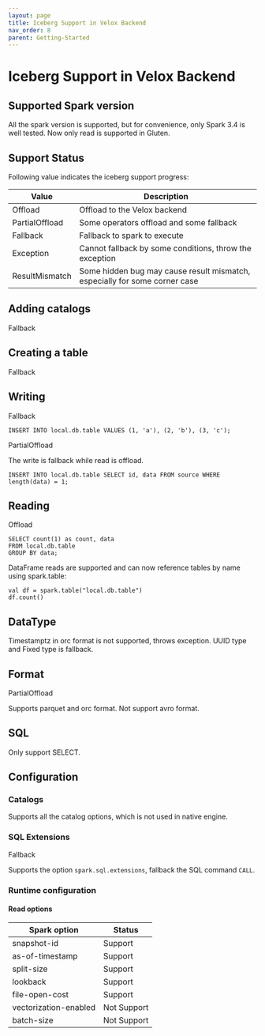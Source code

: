 ```yaml
---
layout: page
title: Iceberg Support in Velox Backend
nav_order: 8
parent: Getting-Started
---
```


# Iceberg Support in Velox Backend

## Supported Spark version

All the spark version is supported, but for convenience, only Spark 3.4 is well tested.
Now only read is supported in Gluten.

## Support Status
Following value indicates the iceberg support progress:

| Value          | Description                                                                |
|----------------|----------------------------------------------------------------------------|
| Offload        | Offload to the Velox backend                                               |
| PartialOffload | Some operators offload and some fallback                                   |
| Fallback       | Fallback to spark to execute                                               |
| Exception      | Cannot fallback by some conditions, throw the exception                    |
| ResultMismatch | Some hidden bug may cause result mismatch, especially for some corner case |

## Adding catalogs
Fallback

## Creating a table
Fallback

## Writing
Fallback
````
INSERT INTO local.db.table VALUES (1, 'a'), (2, 'b'), (3, 'c');
````
PartialOffload

The write is fallback while read is offload.
````
INSERT INTO local.db.table SELECT id, data FROM source WHERE length(data) = 1;
````

## Reading
Offload
````
SELECT count(1) as count, data
FROM local.db.table
GROUP BY data;
````

DataFrame reads are supported and can now reference tables by name using spark.table:
````
val df = spark.table("local.db.table")
df.count()
````

## DataType
Timestamptz in orc format is not supported, throws exception.
UUID type and Fixed type is fallback.

## Format
PartialOffload

Supports parquet and orc format.
Not support avro format.

## SQL
Only support SELECT.

## Configuration
### Catalogs
Supports all the catalog options, which is not used in native engine.

### SQL Extensions
Fallback

Supports the option `spark.sql.extensions`, fallback the SQL command `CALL`.

### Runtime configuration
#### Read options

| Spark option	         | Status      |
|-----------------------|-------------|
| snapshot-id           | Support     |
| as-of-timestamp       | Support     |
| split-size            | Support     |
| lookback              | Support     |
| file-open-cost        | Support     |
| vectorization-enabled | Not Support |
| batch-size            | Not Support |
